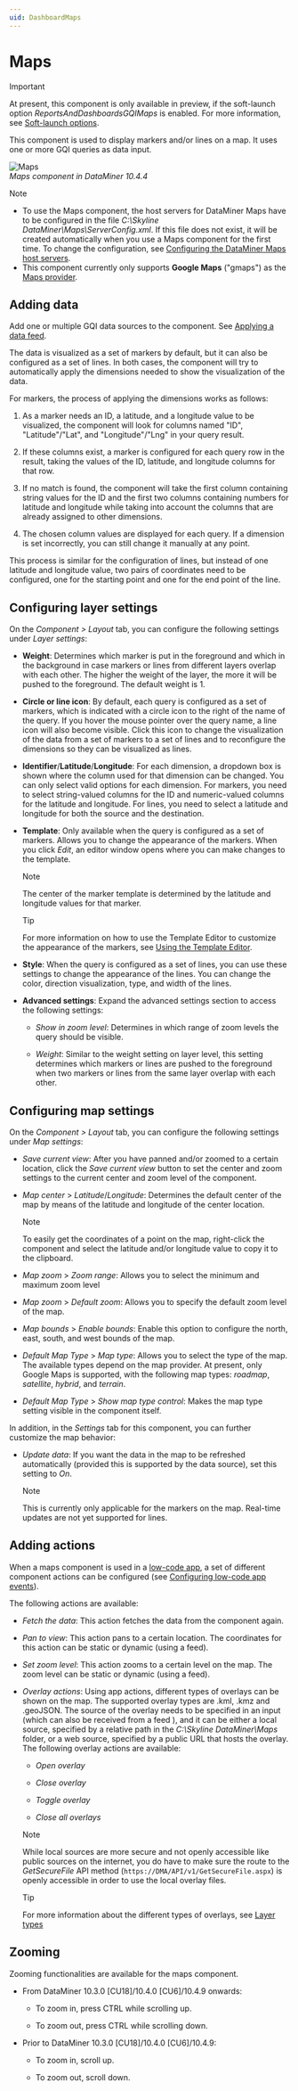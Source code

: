```yaml
---
uid: DashboardMaps
---
```


# Maps

> [!IMPORTANT]
> At present, this component is only available in preview, if the soft-launch option *ReportsAndDashboardsGQIMaps* is enabled. For more information, see [Soft-launch options](xref:SoftLaunchOptions).

This component is used to display markers and/or lines on a map. It uses one or more GQI queries as data input.

![Maps](~/user-guide/images/Maps_Component.png)<br>*Maps component in DataMiner 10.4.4*

> [!NOTE]
>
> - To use the Maps component, the host servers for DataMiner Maps have to be configured in the file *C:\Skyline DataMiner\Maps\ServerConfig.xml*. If this file does not exist, it will be created automatically when you use a Maps component for the first time. To change the configuration, see [Configuring the DataMiner Maps host servers](xref:Configuring_the_DataMiner_Maps_host_servers).
> - This component currently only supports **Google Maps** ("gmaps") as the [Maps provider](xref:Configuring_the_DataMiner_Maps_host_servers).

## Adding data

Add one or multiple GQI data sources to the component. See [Applying a data feed](xref:Apply_Data_Feed).

The data is visualized as a set of markers by default, but it can also be configured as a set of lines. In both cases, the component will try to automatically apply the dimensions needed to show the visualization of the data.

For markers, the process of applying the dimensions works as follows:

1. As a marker needs an ID, a latitude, and a longitude value to be visualized, the component will look for columns named "ID", "Latitude"/"Lat", and "Longitude"/"Lng" in your query result.

1. If these columns exist, a marker is configured for each query row in the result, taking the values of the ID, latitude, and longitude columns for that row.

1. If no match is found, the component will take the first column containing string values for the ID and the first two columns containing numbers for latitude and longitude while taking into account the columns that are already assigned to other dimensions.

1. The chosen column values are displayed for each query. If a dimension is set incorrectly, you can still change it manually at any point.

This process is similar for the configuration of lines, but instead of one latitude and longitude value, two pairs of coordinates need to be configured, one for the starting point and one for the end point of the line.

## Configuring layer settings

On the *Component > Layout* tab, you can configure the following settings under *Layer settings*:

- **Weight**: Determines which marker is put in the foreground and which in the background in case markers or lines from different layers overlap with each other. The higher the weight of the layer, the more it will be pushed to the foreground. The default weight is 1.

- **Circle or line icon**: By default, each query is configured as a set of markers, which is indicated with a circle icon to the right of the name of the query. If you hover the mouse pointer over the query name, a line icon will also become visible. Click this icon to change the visualization of the data from a set of markers to a set of lines and to reconfigure the dimensions so they can be visualized as lines.

- **Identifier**/**Latitude**/**Longitude**: For each dimension, a dropdown box is shown where the column used for that dimension can be changed. You can only select valid options for each dimension. For markers, you need to select string-valued columns for the ID and numeric-valued columns for the latitude and longitude. For lines, you need to select a latitude and longitude for both the source and the destination.

- **Template**: Only available when the query is configured as a set of markers. Allows you to change the appearance of the markers. When you click *Edit*, an editor window opens where you can make changes to the template.

  > [!NOTE]
  > The center of the marker template is determined by the latitude and longitude values for that marker.

  > [!TIP]
  > For more information on how to use the Template Editor to customize the appearance of the markers, see [Using the Template Editor](xref:Template_Editor).

- **Style**: When the query is configured as a set of lines, you can use these settings to change the appearance of the lines. You can change the color, direction visualization, type, and width of the lines.

- **Advanced settings**: Expand the advanced settings section to access the following settings:

  - *Show in zoom level*: Determines in which range of zoom levels the query should be visible.

  - *Weight*: Similar to the weight setting on layer level, this setting determines which markers or lines are pushed to the foreground when two markers or lines from the same layer overlap with each other.

## Configuring map settings

On the *Component > Layout* tab, you can configure the following settings under *Map settings*:

- *Save current view*: After you have panned and/or zoomed to a certain location, click the *Save current view* button to set the center and zoom settings to the current center and zoom level of the component.

- *Map center* > *Latitude*/*Longitude*: Determines the default center of the map by means of the latitude and longitude of the center location.

  > [!NOTE]
  > To easily get the coordinates of a point on the map, right-click the component and select the latitude and/or longitude value to copy it to the clipboard.

- *Map zoom* > *Zoom range*: Allows you to select the minimum and maximum zoom level

- *Map zoom* > *Default zoom*: Allows you to specify the default zoom level of the map.

- *Map bounds* > *Enable bounds*: Enable this option to configure the north, east, south, and west bounds of the map.

- *Default Map Type* > *Map type*: Allows you to select the type of the map. The available types depend on the map provider. At present, only Google Maps is supported, with the following map types: *roadmap*, *satellite*, *hybrid*, and *terrain*.

- *Default Map Type* > *Show map type control*: Makes the map type setting visible in the component itself.

In addition, in the *Settings* tab for this component, you can further customize the map behavior:

- *Update data*: If you want the data in the map to be refreshed automatically (provided this is supported by the data source), set this setting to *On*.

  > [!NOTE]
  > This is currently only applicable for the markers on the map. Real-time updates are not yet supported for lines.

## Adding actions

When a maps component is used in a [low-code app](xref:Application_framework), a set of different component actions can be configured (see [Configuring low-code app events](xref:LowCodeApps_event_config)).

The following actions are available:

- *Fetch the data*: This action fetches the data from the component again.

- *Pan to view*: This action pans to a certain location. The coordinates for this action can be static or dynamic (using a feed).

- *Set zoom level*: This action zooms to a certain level on the map. The zoom level can be static or dynamic (using a feed).

- *Overlay actions*: Using app actions, different types of overlays can be shown on the map. The supported overlay types are .kml, .kmz and .geoJSON. The source of the overlay needs to be specified in an input (which can also be received from a feed ), and it can be either a local source, specified by a relative path in the *C:\Skyline DataMiner\Maps* folder, or a web source, specified by a public URL that hosts the overlay. The following overlay actions are available:

  - *Open overlay*

  - *Close overlay*

  - *Toggle overlay*

  - *Close all overlays*

  > [!NOTE]
  > While local sources are more secure and not openly accessible like public sources on the internet, you do have to make sure the route to the *GetSecureFile* API method (`https://DMA/API/v1/GetSecureFile.aspx`) is openly accessible in order to use the local overlay files.

  > [!TIP]
  > For more information about the different types of overlays, see [Layer types](xref:Layer_types#layers-of-sourcetype-overlay)

## Zooming

Zooming functionalities are available for the maps component.

- From DataMiner 10.3.0 [CU18]/10.4.0 [CU6]/10.4.9 onwards<!--RN 40017-->:

  - To zoom in, press CTRL while scrolling up.

  - To zoom out, press CTRL while scrolling down.

- Prior to DataMiner 10.3.0 [CU18]/10.4.0 [CU6]/10.4.9:

  - To zoom in, scroll up.

  - To zoom out, scroll down.
